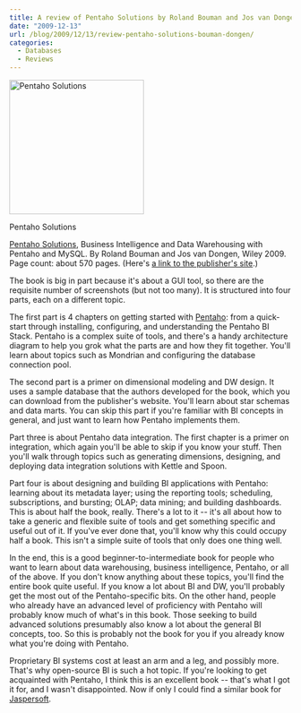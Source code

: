 ```yaml
---
title: A review of Pentaho Solutions by Roland Bouman and Jos van Dongen
date: "2009-12-13"
url: /blog/2009/12/13/review-pentaho-solutions-bouman-dongen/
categories:
  - Databases
  - Reviews
---
```

<div id="attachment_1477" class="wp-caption alignleft" style="width: 250px">
  <a href="http://www.amazon.com/Pentaho-Solutions-Business-Intelligence-Warehousing/dp/0470484322?tag=xaprb-20"><img src="http://www.xaprb.com/media/2009/12/pentaho-solutions.jpg" alt="Pentaho Solutions" title="Pentaho Solutions" width="240" height="240" class="size-full wp-image-1477" /></a><p class="wp-caption-text">
    Pentaho Solutions
  </p>
</div>

[Pentaho Solutions][1], Business Intelligence and Data Warehousing with Pentaho and MySQL. By Roland Bouman and Jos van Dongen, Wiley 2009. Page count: about 570 pages. (Here's [a link to the publisher's site][2].)

The book is big in part because it's about a GUI tool, so there are the requisite number of screenshots (but not too many). It is structured into four parts, each on a different topic.

The first part is 4 chapters on getting started with [Pentaho][3]: from a quick-start through installing, configuring, and understanding the Pentaho BI Stack. Pentaho is a complex suite of tools, and there's a handy architecture diagram to help you grok what the parts are and how they fit together. You'll learn about topics such as Mondrian and configuring the database connection pool.

The second part is a primer on dimensional modeling and DW design. It uses a sample database that the authors developed for the book, which you can download from the publisher's website. You'll learn about star schemas and data marts. You can skip this part if you're familiar with BI concepts in general, and just want to learn how Pentaho implements them.

Part three is about Pentaho data integration. The first chapter is a primer on integration, which again you'll be able to skip if you know your stuff. Then you'll walk through topics such as generating dimensions, designing, and deploying data integration solutions with Kettle and Spoon.

Part four is about designing and building BI applications with Pentaho: learning about its metadata layer; using the reporting tools; scheduling, subscriptions, and bursting; OLAP; data mining; and building dashboards. This is about half the book, really. There's a lot to it -- it's all about how to take a generic and flexible suite of tools and get something specific and useful out of it. If you've ever done that, you'll know why this could occupy half a book. This isn't a simple suite of tools that only does one thing well.

In the end, this is a good beginner-to-intermediate book for people who want to learn about data warehousing, business intelligence, Pentaho, or all of the above. If you don't know anything about these topics, you'll find the entire book quite useful. If you know a lot about BI and DW, you'll probably get the most out of the Pentaho-specific bits. On the other hand, people who already have an advanced level of proficiency with Pentaho will probably know much of what's in this book. Those seeking to build advanced solutions presumably also know a lot about the general BI concepts, too. So this is probably not the book for you if you already know what you're doing with Pentaho.

Proprietary BI systems cost at least an arm and a leg, and possibly more. That's why open-source BI is such a hot topic. If you're looking to get acquainted with Pentaho, I think this is an excellent book -- that's what I got it for, and I wasn't disappointed. Now if only I could find a similar book for [Jaspersoft][4].

 [1]: http://www.amazon.com/Pentaho-Solutions-Business-Intelligence-Warehousing/dp/0470484322?tag=xaprb-20
 [2]: http://www.wiley.com/WileyCDA/WileyTitle/productCd-0470484322.html
 [3]: http://www.pentaho.com/
 [4]: http://www.jaspersoft.com/
